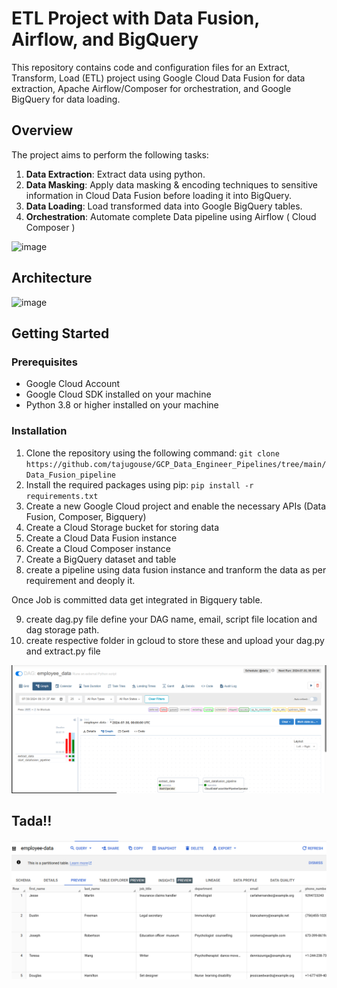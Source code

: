 # ETL Project with Data Fusion, Airflow, and BigQuery

This repository contains code and configuration files for an Extract, Transform, Load (ETL) project using Google Cloud Data Fusion for data extraction, Apache Airflow/Composer for orchestration, and Google BigQuery for data loading.

## Overview

The project aims to perform the following tasks:

1. **Data Extraction**: Extract data using python.
2. **Data Masking**: Apply data masking & encoding techniques to sensitive information in Cloud Data Fusion before loading it into BigQuery.
3. **Data Loading**: Load transformed data into Google BigQuery tables.
4. **Orchestration**: Automate complete Data pipeline using Airflow ( Cloud Composer )

![image](https://github.com/vishal-bulbule/etl-pipeline-datafusion-airflow/assets/143475073/755818fe-1cd3-4e1c-827d-35b963d6f414)

## Architecture

![image](https://github.com/vishal-bulbule/etl-pipeline-datafusion-airflow/assets/143475073/0ea51bdb-99cc-4abf-8ccc-8be721462fc3)


## Getting Started
### Prerequisites
- Google Cloud Account
- Google Cloud SDK installed on your machine
- Python 3.8 or higher installed on your machine

### Installation
1. Clone the repository using the following command: `git clone https://github.com/tajugouse/GCP_Data_Engineer_Pipelines/tree/main/Data_Fusion_pipeline`
2. Install the required packages using pip: `pip install -r requirements.txt`
3. Create a new Google Cloud project and enable the necessary APIs (Data Fusion, Composer, Bigquery)
4. Create a Cloud Storage bucket for storing data
5. Create a Cloud Data Fusion instance
6. Create a Cloud Composer instance 
7. Create a BigQuery dataset and table
8. create a pipeline using data fusion instance and tranform the data as per requirement and deoply it.

Once Job is committed data get integrated in Bigquery table.




9. create dag.py file define your DAG name, email, script file location and dag storage path.
10. create respective folder in gcloud to store these and upload your dag.py and extract.py file

![alt text](image-2.png)

## Tada!!

![alt text](image.png)
